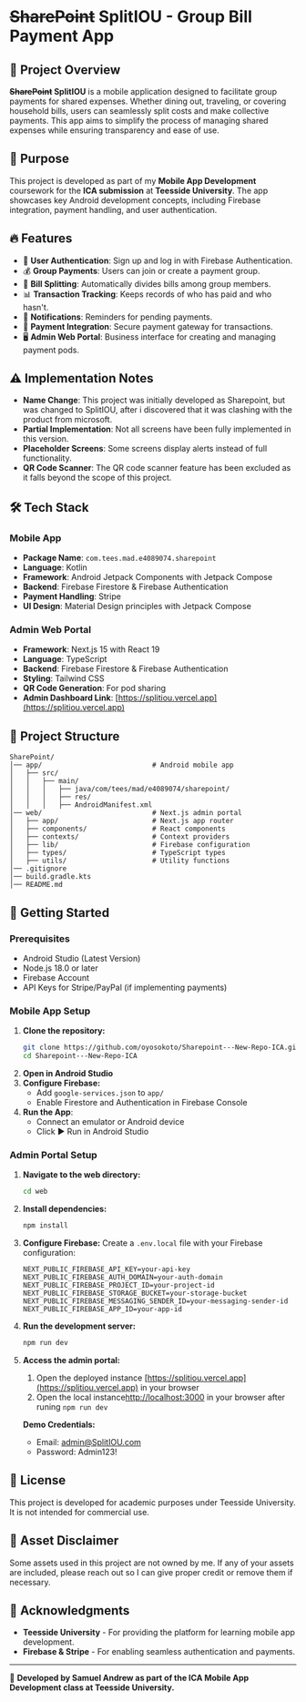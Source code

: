 # ~~SharePoint~~ **SplitIOU** - Group Bill Payment App

## 📌 Project Overview

**~~SharePoint~~ SplitIOU** is a mobile application designed to facilitate group payments for shared expenses. Whether dining out, traveling, or covering household bills, users can seamlessly split costs and make collective payments. This app aims to simplify the process of managing shared expenses while ensuring transparency and ease of use.

## 🎯 Purpose

This project is developed as part of my **Mobile App Development** coursework for the **ICA submission** at **Teesside University**. The app showcases key Android development concepts, including Firebase integration, payment handling, and user authentication.

## 🔥 Features

- 📲 **User Authentication**: Sign up and log in with Firebase Authentication.
- 💰 **Group Payments**: Users can join or create a payment group.
- 🧾 **Bill Splitting**: Automatically divides bills among group members.
- 📊 **Transaction Tracking**: Keeps records of who has paid and who hasn't.
- 🔔 **Notifications**: Reminders for pending payments.
- 🔗 **Payment Integration**: Secure payment gateway for transactions.
- 🖥️ **Admin Web Portal**: Business interface for creating and managing payment pods.

## ⚠️ Implementation Notes

- **Name Change**: This project was initially developed as Sharepoint, but was changed to SplitIOU, after i discovered that it was clashing with the product from microsoft.
- **Partial Implementation**: Not all screens have been fully implemented in this version.
- **Placeholder Screens**: Some screens display alerts instead of full functionality.
- **QR Code Scanner**: The QR code scanner feature has been excluded as it falls beyond the scope of this project.


## 🛠️ Tech Stack

### Mobile App

- **Package Name**: `com.tees.mad.e4089074.sharepoint`
- **Language**: Kotlin
- **Framework**: Android Jetpack Components with Jetpack Compose
- **Backend**: Firebase Firestore & Firebase Authentication
- **Payment Handling**: Stripe
- **UI Design**: Material Design principles with Jetpack Compose

### Admin Web Portal

- **Framework**: Next.js 15 with React 19
- **Language**: TypeScript
- **Backend**: Firebase Firestore & Firebase Authentication
- **Styling**: Tailwind CSS
- **QR Code Generation**: For pod sharing
- **Admin Dashboard Link**: [https://splitiou.vercel.app](https://splitiou.vercel.app)

## 📂 Project Structure

```
SharePoint/
│── app/                           # Android mobile app
│   ├── src/
│   │   ├── main/
│   │   │   ├── java/com/tees/mad/e4089074/sharepoint/
│   │   │   ├── res/
│   │   │   ├── AndroidManifest.xml
│── web/                           # Next.js admin portal
│   ├── app/                       # Next.js app router
│   ├── components/                # React components
│   ├── contexts/                  # Context providers
│   ├── lib/                       # Firebase configuration
│   ├── types/                     # TypeScript types
│   ├── utils/                     # Utility functions
│── .gitignore
│── build.gradle.kts
│── README.md
```

## 🚀 Getting Started

### Prerequisites

- Android Studio (Latest Version)
- Node.js 18.0 or later
- Firebase Account
- API Keys for Stripe/PayPal (if implementing payments)

### Mobile App Setup

1. **Clone the repository:**
   ```sh
   git clone https://github.com/oyosokoto/Sharepoint---New-Repo-ICA.git
   cd Sharepoint---New-Repo-ICA
   ```
2. **Open in Android Studio**
3. **Configure Firebase:**
   - Add `google-services.json` to `app/`
   - Enable Firestore and Authentication in Firebase Console
4. **Run the App**:
   - Connect an emulator or Android device
   - Click ▶️ Run in Android Studio

### Admin Portal Setup

1. **Navigate to the web directory:**
   ```sh
   cd web
   ```
2. **Install dependencies:**
   ```sh
   npm install
   ```
3. **Configure Firebase:**
   Create a `.env.local` file with your Firebase configuration:
   ```
   NEXT_PUBLIC_FIREBASE_API_KEY=your-api-key
   NEXT_PUBLIC_FIREBASE_AUTH_DOMAIN=your-auth-domain
   NEXT_PUBLIC_FIREBASE_PROJECT_ID=your-project-id
   NEXT_PUBLIC_FIREBASE_STORAGE_BUCKET=your-storage-bucket
   NEXT_PUBLIC_FIREBASE_MESSAGING_SENDER_ID=your-messaging-sender-id
   NEXT_PUBLIC_FIREBASE_APP_ID=your-app-id
   ```
4. **Run the development server:**
   ```sh
   npm run dev
   ```
5. **Access the admin portal:**

   1. Open the deployed instance [https://splitiou.vercel.app](https://splitiou.vercel.app) in your browser
   2. Open the local instance[http://localhost:3000](http://localhost:3000) in your browser after runing `npm run dev`

   **Demo Credentials:**

   - Email: admin@SplitIOU.com
   - Password: Admin123!

## 📜 License

This project is developed for academic purposes under Teesside University. It is not intended for commercial use.

## 📢 Asset Disclaimer

Some assets used in this project are not owned by me. If any of your assets are included, please reach out so I can give proper credit or remove them if necessary.

## 🙌 Acknowledgments

- **Teesside University** - For providing the platform for learning mobile app development.
- **Firebase & Stripe** - For enabling seamless authentication and payments.

---

🚀 **Developed by Samuel Andrew as part of the ICA Mobile App Development class at Teesside University.**
